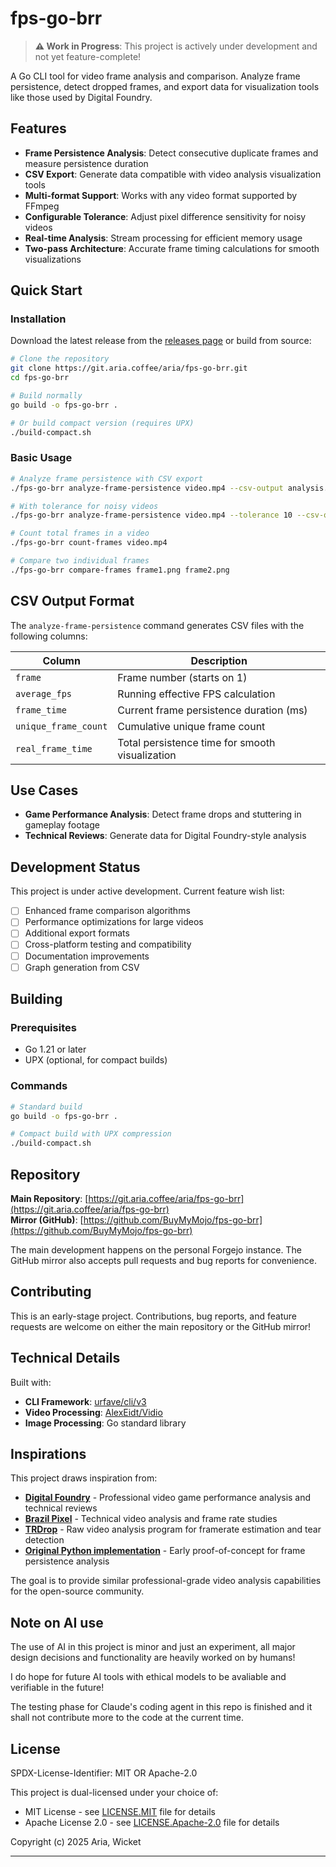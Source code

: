 # fps-go-brr

> **⚠️ Work in Progress**: This project is actively under development and not yet feature-complete!

A Go CLI tool for video frame analysis and comparison. Analyze frame persistence, detect dropped frames, and export data for visualization tools like those used by Digital Foundry.

## Features

- **Frame Persistence Analysis**: Detect consecutive duplicate frames and measure persistence duration
- **CSV Export**: Generate data compatible with video analysis visualization tools
- **Multi-format Support**: Works with any video format supported by FFmpeg
- **Configurable Tolerance**: Adjust pixel difference sensitivity for noisy videos
- **Real-time Analysis**: Stream processing for efficient memory usage
- **Two-pass Architecture**: Accurate frame timing calculations for smooth visualizations

## Quick Start

### Installation

Download the latest release from the [releases page](https://git.aria.coffee/aria/fps-go-brr/releases) or build from source:

```bash
# Clone the repository
git clone https://git.aria.coffee/aria/fps-go-brr.git
cd fps-go-brr

# Build normally
go build -o fps-go-brr .

# Or build compact version (requires UPX)
./build-compact.sh
```

### Basic Usage

```bash
# Analyze frame persistence with CSV export
./fps-go-brr analyze-frame-persistence video.mp4 --csv-output analysis.csv

# With tolerance for noisy videos
./fps-go-brr analyze-frame-persistence video.mp4 --tolerance 10 --csv-output analysis.csv

# Count total frames in a video
./fps-go-brr count-frames video.mp4

# Compare two individual frames
./fps-go-brr compare-frames frame1.png frame2.png
```

## CSV Output Format

The `analyze-frame-persistence` command generates CSV files with the following columns:

| Column | Description |
|--------|-------------|
| `frame` | Frame number (starts on 1) |
| `average_fps` | Running effective FPS calculation |
| `frame_time` | Current frame persistence duration (ms) |
| `unique_frame_count` | Cumulative unique frame count |
| `real_frame_time` | Total persistence time for smooth visualization |

## Use Cases

- **Game Performance Analysis**: Detect frame drops and stuttering in gameplay footage
- **Technical Reviews**: Generate data for Digital Foundry-style analysis

## Development Status

This project is under active development. Current feature wish list:

- [ ] Enhanced frame comparison algorithms
- [ ] Performance optimizations for large videos
- [ ] Additional export formats
- [ ] Cross-platform testing and compatibility
- [ ] Documentation improvements
- [ ] Graph generation from CSV

## Building

### Prerequisites

- Go 1.21 or later
- UPX (optional, for compact builds)

### Commands

```bash
# Standard build
go build -o fps-go-brr .

# Compact build with UPX compression
./build-compact.sh
```

## Repository

**Main Repository**: [https://git.aria.coffee/aria/fps-go-brr](https://git.aria.coffee/aria/fps-go-brr)  
**Mirror (GitHub)**: [https://github.com/BuyMyMojo/fps-go-brr](https://github.com/BuyMyMojo/fps-go-brr)

The main development happens on the personal Forgejo instance. The GitHub mirror also accepts pull requests and bug reports for convenience.

## Contributing

This is an early-stage project. Contributions, bug reports, and feature requests are welcome on either the main repository or the GitHub mirror!

## Technical Details

Built with:
- **CLI Framework**: [urfave/cli/v3](https://github.com/urfave/cli)
- **Video Processing**: [AlexEidt/Vidio](https://github.com/AlexEidt/Vidio)
- **Image Processing**: Go standard library

<!-- The tool uses a sophisticated two-pass analysis architecture to ensure accurate frame timing calculations for professional visualization tools. -->
<!-- ??? -->

## Inspirations

This project draws inspiration from:

- **[Digital Foundry](https://www.youtube.com/@DigitalFoundry)** - Professional video game performance analysis and technical reviews
- **[Brazil Pixel](https://www.youtube.com/@brazilpixel)** - Technical video analysis and frame rate studies
- **[TRDrop](https://github.com/cirquit/trdrop)** - Raw video analysis program for framerate estimation and tear detection
- **[Original Python implementation](https://web.archive.org/web/20250613174657/https://snippets.aria.coffee/snippets/2)** - Early proof-of-concept for frame persistence analysis

The goal is to provide similar professional-grade video analysis capabilities for the open-source community.

## Note on AI use

The use of AI in this project is minor and just an experiment, all major design decisions and functionality are heavily worked on by humans!

I do hope for future AI tools with ethical models to be avaliable and verifiable in the future!

The testing phase for Claude's coding agent in this repo is finished and it shall not contribute more to the code at the current time.

## License

SPDX-License-Identifier: MIT OR Apache-2.0

This project is dual-licensed under your choice of:
- MIT License - see [LICENSE.MIT](LICENSE.MIT) file for details
- Apache License 2.0 - see [LICENSE.Apache-2.0](LICENSE.Apache-2.0) file for details

Copyright (c) 2025 Aria, Wicket

---
